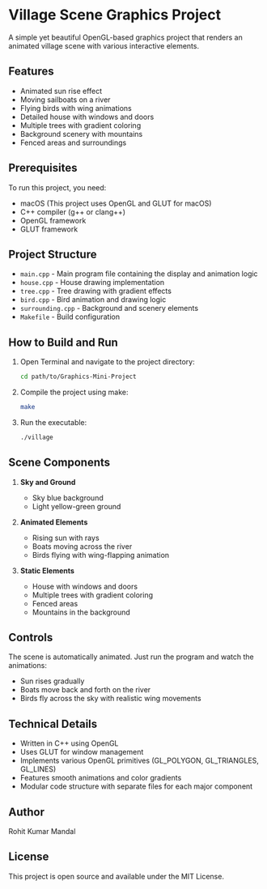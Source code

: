 # Village Scene Graphics Project

A simple yet beautiful OpenGL-based graphics project that renders an animated village scene with various interactive elements.

## Features

- Animated sun rise effect
- Moving sailboats on a river
- Flying birds with wing animations
- Detailed house with windows and doors
- Multiple trees with gradient coloring
- Background scenery with mountains
- Fenced areas and surroundings

## Prerequisites

To run this project, you need:

- macOS (This project uses OpenGL and GLUT for macOS)
- C++ compiler (g++ or clang++)
- OpenGL framework
- GLUT framework

## Project Structure

- `main.cpp` - Main program file containing the display and animation logic
- `house.cpp` - House drawing implementation
- `tree.cpp` - Tree drawing with gradient effects
- `bird.cpp` - Bird animation and drawing logic
- `surrounding.cpp` - Background and scenery elements
- `Makefile` - Build configuration

## How to Build and Run

1. Open Terminal and navigate to the project directory:
   ```bash
   cd path/to/Graphics-Mini-Project
   ```

2. Compile the project using make:
   ```bash
   make
   ```

3. Run the executable:
   ```bash
   ./village
   ```

## Scene Components

1. **Sky and Ground**
   - Sky blue background
   - Light yellow-green ground

2. **Animated Elements**
   - Rising sun with rays
   - Boats moving across the river
   - Birds flying with wing-flapping animation

3. **Static Elements**
   - House with windows and doors
   - Multiple trees with gradient coloring
   - Fenced areas
   - Mountains in the background

## Controls

The scene is automatically animated. Just run the program and watch the animations:
- Sun rises gradually
- Boats move back and forth on the river
- Birds fly across the sky with realistic wing movements

## Technical Details

- Written in C++ using OpenGL
- Uses GLUT for window management
- Implements various OpenGL primitives (GL_POLYGON, GL_TRIANGLES, GL_LINES)
- Features smooth animations and color gradients
- Modular code structure with separate files for each major component

## Author

Rohit Kumar Mandal

## License

This project is open source and available under the MIT License. 
